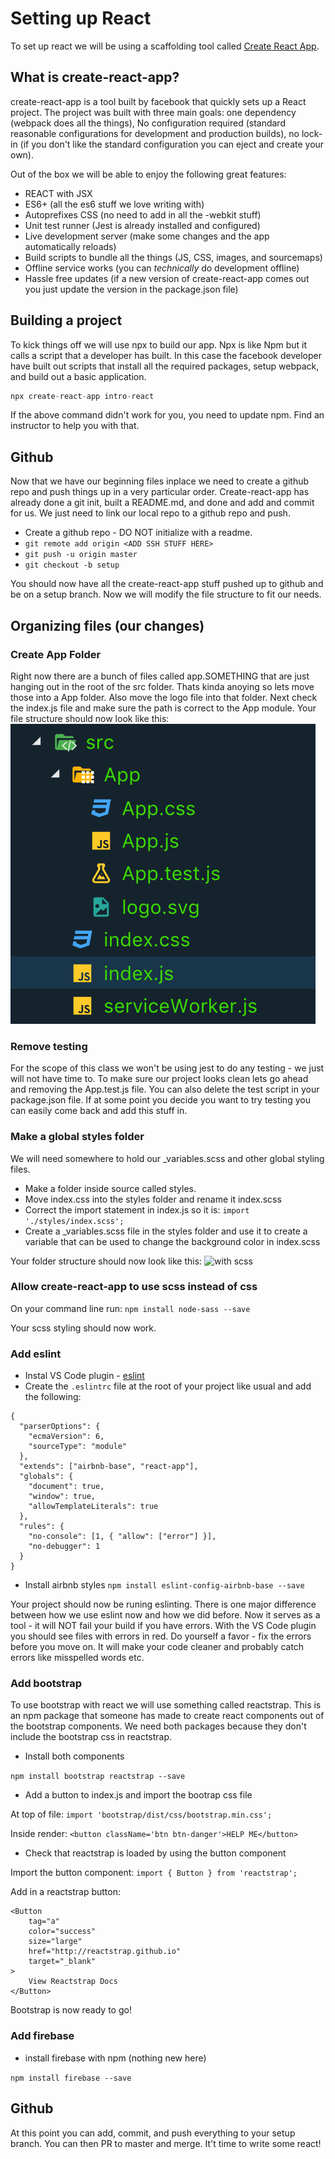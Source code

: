 # Setting up React
To set up react we will be using a scaffolding tool called [Create React App](https://github.com/facebook/create-react-app).

## What is create-react-app?
create-react-app is a tool built by facebook that quickly sets up a React project.  The project was built with three main goals: one dependency (webpack does all the things), No configuration required (standard reasonable configurations for development and production builds), no lock-in (if you don't like the standard configuration you can eject and create your own).

Out of the box we will be able to enjoy the following great features:
* REACT with JSX
* ES6+ (all the es6 stuff we love writing with)
* Autoprefixes CSS (no need to add in all the -webkit stuff)
* Unit test runner (Jest is already installed and configured)
* Live development server (make some changes and the app automatically reloads)
* Build scripts to bundle all the things (JS, CSS, images, and sourcemaps)
* Offline service works (you can *technically* do development offline)
* Hassle free updates (if a new version of create-react-app comes out you just update the version in the package.json file)

## Building a project
To kick things off we will use npx to build our app.  Npx is like Npm but it calls a script that a developer has built.  In this case the facebook developer have built out scripts that install all the required packages, setup webpack, and build out a basic application.
```js
npx create-react-app intro-react
```

If the above command didn't work for you, you need to update npm.  Find an instructor to help you with that.

## Github
Now that we have our beginning files inplace we need to create a github repo and push things up in a very particular order.  Create-react-app has already done a git init, built a README.md, and done and add and commit for us.  We just need to link our local repo to a github repo and push.
* Create a github repo - DO NOT initialize with a readme.
* `git remote add origin <ADD SSH STUFF HERE>`
* `git push -u origin master`
* `git checkout -b setup`

You should now have all the create-react-app stuff pushed up to github and be on a setup branch.  Now we will modify the file structure to fit our needs.

## Organizing files (our changes)
### Create App Folder

Right now there are a bunch of files called app.SOMETHING that are just hanging out in the root of the src folder.  Thats kinda anoying so lets move those into a App folder. Also move the logo file into that folder.   Next check the index.js file and make sure the path is correct to the App module. Your file structure should now look like this:
![initial file structure](../images/setup_move_app.png)

### Remove testing

For the scope of this class we won't be using jest to do any testing - we just will not have time to.  To make sure our project looks clean lets go ahead and removing the App.test.js file.  You can also delete the test script in your package.json file.  If at some point you decide you want to try testing you can easily come back and add this stuff in.

### Make a global styles folder

We will need somewhere to hold our _variables.scss and other global styling files.
* Make a folder inside source called styles.
* Move index.css into the styles folder and rename it index.scss
* Correct the import statement in index.js so it is:
```import './styles/index.scss';```
* Create a _variables.scss file in the styles folder and use it to create a variable that can be used to change the background color in index.scss

Your folder structure should now look like this:
![with scss](../images/setup_scss.png)

### Allow create-react-app to use scss instead of css
On your command line run:
```npm install node-sass --save```

Your scss styling should now work.

### Add eslint
* Instal VS Code plugin - [eslint](https://marketplace.visualstudio.com/items?itemName=dbaeumer.vscode-eslint)
* Create the `.eslintrc` file at the root of your project like usual and add the following:
```
{
  "parserOptions": {
    "ecmaVersion": 6,
    "sourceType": "module"
  },
  "extends": ["airbnb-base", "react-app"],
  "globals": {
    "document": true,
    "window": true,
    "allowTemplateLiterals": true
  },
  "rules": {
    "no-console": [1, { "allow": ["error"] }],
    "no-debugger": 1
  }
}
```

* Install airbnb styles
`npm install eslint-config-airbnb-base --save`

Your project should now be runing eslinting.  There is one major difference between how we use eslint now and how we did before.  Now it serves as a tool - it will NOT fail your build if you have errors.  With the VS Code plugin you should see files with errors in red.  Do yourself a favor - fix the errors before you move on.  It will make your code cleaner and probably catch errors like misspelled words etc.

### Add bootstrap
To use bootstrap with react we will use something called reactstrap.  This is an npm package that someone has made to create react components out of the bootstrap components.  We need both packages because they don't include the bootstrap css in reactstrap.
* Install both components

`npm install bootstrap reactstrap --save`
* Add a button to index.js and import the bootrap css file

At top of file: `import 'bootstrap/dist/css/bootstrap.min.css';`

Inside render: `<button className='btn btn-danger'>HELP ME</button>`

* Check that reactstrap is loaded by using the button component

Import the button component:  `import { Button } from 'reactstrap';`

Add in a reactstrap button:
```
<Button
    tag="a"
    color="success"
    size="large"
    href="http://reactstrap.github.io"
    target="_blank"
>
    View Reactstrap Docs
</Button>
```

Bootstrap is now ready to go!

### Add firebase
* install firebase with npm (nothing new here)

`npm install firebase --save`

## Github
At this  point you can add, commit, and push everything to your setup branch.  You can then PR to master and merge.  It't time to write some react!
